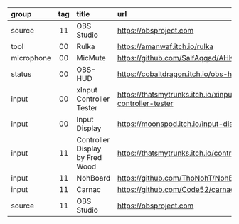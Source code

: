 group      | tag | title                           | url
:-         | :-: | :-                              | :-
source     | 11  | OBS Studio                      | https://obsproject.com
tool       | 00  | Rulka                           | https://amanwaf.itch.io/rulka
microphone | 00  | MicMute                         | https://github.com/SaifAqqad/AHK_MicMute
status     | 00  | OBS-HUD                         | https://cobaltdragon.itch.io/obs-hud
input      | 00  | xInput Controller Tester        | https://thatsmytrunks.itch.io/xinput-controller-tester
input      | 00  | Input Display                   | https://moonspod.itch.io/input-display
input      | 11  | Controller Display by Fred Wood | https://thatsmytrunks.itch.io/controllerdisplay
input      | 11  | NohBoard                        | https://github.com/ThoNohT/NohBoard
input      | 11  | Carnac                          | https://github.com/Code52/carnac
source     | 11  | OBS Studio                      | https://obsproject.com
